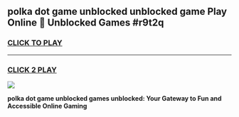 
## polka dot game unblocked unblocked game Play Online 👋 Unblocked Games #r9t2q
<h3>
<a href="https://premium.freeplayer.one?title=polka_dot_game_unblocked&ref=21F">CLICK TO PLAY</a></h3>
<hr>

<h3>
<a href="https://premium.freeplayer.one?title=polka_dot_game_unblocked&ref=21F">CLICK 2 PLAY</a>
  
</h3>

<a href="https://premium.freeplayer.one?title=polka_dot_game_unblocked&ref=21F/"><img src="https://clearcache.store/games.png"></a>


**polka dot game unblocked games unblocked: Your Gateway to Fun and Accessible Online Gaming**
